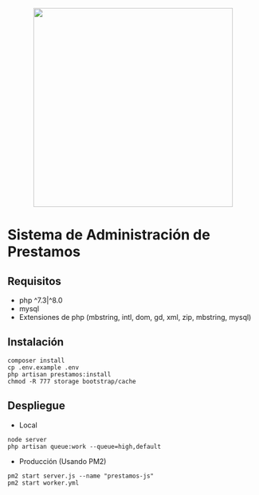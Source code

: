 <p align="center"><a href="https://laravel.com" target="_blank"><img src="https://raw.githubusercontent.com/laravel/art/master/logo-lockup/5%20SVG/2%20CMYK/1%20Full%20Color/laravel-logolockup-cmyk-red.svg" width="400"></a></p>

<!-- <p align="center"><a href="https://laravel.com" target="_blank"><img src="https://raw.githubusercontent.com/agustinmejia/farmacia/master/public/img/icon.png" width="150"></a></p> -->

# Sistema de Administración de Prestamos

## Requisitos
- php ^7.3|^8.0
- mysql
- Extensiones de php (mbstring, intl, dom, gd, xml, zip, mbstring, mysql)

## Instalación
```
composer install
cp .env.example .env
php artisan prestamos:install
chmod -R 777 storage bootstrap/cache
```

## Despliegue
- Local

```
node server
php artisan queue:work --queue=high,default
```

- Producción (Usando PM2)

```
pm2 start server.js --name "prestamos-js"
pm2 start worker.yml
```